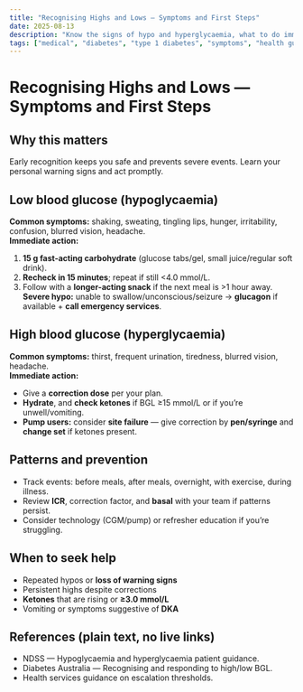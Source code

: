 ```yaml
---
title: "Recognising Highs and Lows — Symptoms and First Steps"
date: 2025-08-13
description: "Know the signs of hypo and hyperglycaemia, what to do immediately, and when to escalate."
tags: ["medical", "diabetes", "type 1 diabetes", "symptoms", "health guides"]
---
```


# Recognising Highs and Lows — Symptoms and First Steps

## Why this matters
Early recognition keeps you safe and prevents severe events. Learn your personal warning signs and act promptly.

## Low blood glucose (hypoglycaemia)
**Common symptoms:** shaking, sweating, tingling lips, hunger, irritability, confusion, blurred vision, headache.  
**Immediate action:**  
1) **15 g fast-acting carbohydrate** (glucose tabs/gel, small juice/regular soft drink).  
2) **Recheck in 15 minutes**; repeat if still <4.0 mmol/L.  
3) Follow with a **longer-acting snack** if the next meal is >1 hour away.  
**Severe hypo:** unable to swallow/unconscious/seizure → **glucagon** if available + **call emergency services**.

## High blood glucose (hyperglycaemia)
**Common symptoms:** thirst, frequent urination, tiredness, blurred vision, headache.  
**Immediate action:**  
- Give a **correction dose** per your plan.  
- **Hydrate**, and **check ketones** if BGL ≥15 mmol/L or if you’re unwell/vomiting.  
- **Pump users:** consider **site failure** — give correction by **pen/syringe** and **change set** if ketones present.

## Patterns and prevention
- Track events: before meals, after meals, overnight, with exercise, during illness.  
- Review **ICR**, correction factor, and **basal** with your team if patterns persist.  
- Consider technology (CGM/pump) or refresher education if you’re struggling.

## When to seek help
- Repeated hypos or **loss of warning signs**  
- Persistent highs despite corrections  
- **Ketones** that are rising or **≥3.0 mmol/L**  
- Vomiting or symptoms suggestive of **DKA**

## References (plain text, no live links)
- NDSS — Hypoglycaemia and hyperglycaemia patient guidance.  
- Diabetes Australia — Recognising and responding to high/low BGL.  
- Health services guidance on escalation thresholds.
